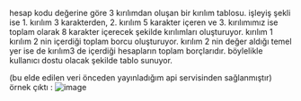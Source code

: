 hesap kodu değerine göre 3 kırılımdan oluşan bir kırılım tablosu. işleyiş şekli ise 1. kırılım 3 karakterden, 2. kırılım 5 karakter içeren ve 3. kırılımımız ise toplam olarak 8 karakter içerecek şekilde kırılımları oluşturuyor. kırılım 1 kırılım 2 nin içerdiği toplam borcu oluşturuyor. kırılım 2 nin değer aldığı temel yer ise de kırılım3 de içerdiği hesapların toplam borçlarıdır. böylelikle kullanıcı dostu olacak şekilde tablo sunuyor.

(bu elde edilen veri önceden yayınladığım api servisinden sağlanmıştır)
örnek çıktı :
![image](https://github.com/user-attachments/assets/a3b935bb-83a0-4d2c-aaf5-27813e6e8033)

